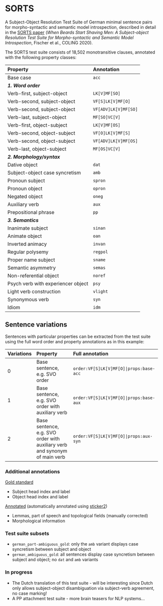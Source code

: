 # SORTS
A Subject-Object Resolution Test Suite of German minimal sentence pairs for morpho-syntactic and semantic model introspection, described in detail in the [SORTS paper](https://www.aclweb.org/anthology/2020.coling-main.269.pdf) (_When Beards Start Shaving Men: A Subject-object Resolution Test Suite for Morpho-syntactic and Semantic Model Introspection_, Fischer et al., COLING 2020).

The SORTS test suite consists of 18,502 monotransitive clauses, annotated with the following property classes:

|Property | Annotation |
|:------------- |:-------------|
|Base case|`acc`|
|**_1. Word order_**|
|Verb-first, subject-object|`LK[V]MF[SO]`|
|Verb-second, subject-object|`VF[S]LK[V]MF[O]`|
|Verb-second, subject-object|`VF[ADV]LK[V]MF[SO]`|
|Verb-last, subject-object|`MF[SO]VC[V]`|
|Verb-first, object-subject|`LK[V]MF[OS]`|
|Verb-second, object-subject|`VF[O]LK[V]MF[S]`|
|Verb-second, object-subject|`VF[ADV]LK[V]MF[OS]`|
|Verb-last, object-subject|`MF[OS]VC[V]`|
|**_2. Morphology/syntax_**|
|Dative object|`dat`|
|Subject-object case syncretism|`amb`|
|Pronoun subject|`spron`|
|Pronoun object|`opron`|
|Negated object|`oneg`|
|Auxiliary verb|`aux`|
|Prepositional phrase|`pp`|
|**_3. Semantics_**|
|Inanimate subject|`sinan`|
|Animate object|`oan`|
|Inverted animacy|`invan`|
|Regular polysemy|`regpol`|
|Proper name subject|`sname`|
|Semantic asymmetry|`semas`|
|Non-referential object|`noref`|
|Psych verb with experiencer object|`psy`|
|Light verb construction|`vlight`|
|Synonymous verb|`syn`|
|Idiom|`idm`|

## Sentence variations
Sentences with particular properties can be extracted from the test suite using the full word order and property annotations as in this example:

|Variations | Property | Full annotation |
|:------------- |:-------------|:-------------|
|0| Base sentence, e.g. SVO order |`order:VF[S]LK[V]MF[O]\|props:base-acc`|
|1| Base sentence, e.g. SVO order with auxiliary verb|`order:VF[S]LK[V]MF[O]\|props:base-aux`|
|2| Base sentence, e.g. SVO order with auxiliary verb and synonym of main verb |`order:VF[S]LK[V]MF[O]\|props:aux-syn`|

### Additional annotations
[Gold standard](https://github.com/DiveFish/SORTS/tree/master/gold)
- Subject head index and label
- Object head index and label

[Annotated](https://github.com/DiveFish/SORTS/tree/master/annotated) (automatically annotated using [sticker2](https://github.com/stickeritis/sticker2))
- Lemmas, part of speech and topological fields (manually corrected)
- Morphological information

### Test suite subsets
- `german_part-ambiguous_gold`: only the `amb` variant displays case syncretism between subject and object
- `german_ambiguous_gold`: all sentences display case syncretism between subject and object; no `dat` and `amb` variants

### In progress
- The Dutch translation of this test suite - will be interesting since Dutch only allows subject-object disambiguation via subject-verb agreement, no case marking!
- A PP attachment test suite - more brain teasers for NLP systems...
